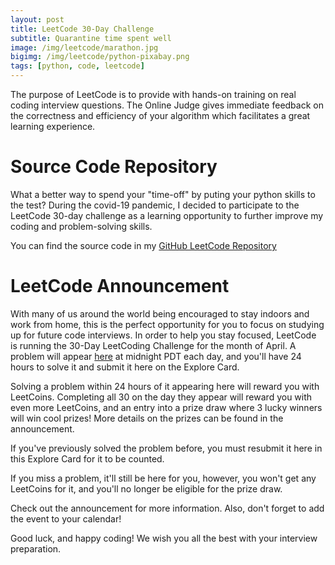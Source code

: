 ```yaml
---
layout: post
title: LeetCode 30-Day Challenge
subtitle: Quarantine time spent well
image: /img/leetcode/marathon.jpg
bigimg: /img/leetcode/python-pixabay.png
tags: [python, code, leetcode]
---
```


The purpose of LeetCode is to provide with hands-on training on real coding interview questions. The Online Judge gives immediate feedback on the correctness and efficiency of your algorithm which facilitates a great learning experience.


Source Code Repository
====================

What a better way to spend your "time-off" by puting your python skills to the test? During the covid-19 pandemic, I decided to participate to the LeetCode 30-day challenge as a learning opportunity to further improve my coding and problem-solving skills.

You can find the source code in my [GitHub LeetCode Repository](https://github.com/ioannismesionis/LeetCode)

LeetCode Announcement
====================

With many of us around the world being encouraged to stay indoors and work from home, this is the perfect opportunity for you to focus on studying up for future code interviews. In order to help you stay focused, LeetCode is running the 30-Day LeetCoding Challenge for the month of April. A problem will appear [here](https://leetcode.com/explore/featured/card/30-day-leetcoding-challenge/529/week-2/) at midnight PDT each day, and you'll have 24 hours to solve it and submit it here on the Explore Card.

Solving a problem within 24 hours of it appearing here will reward you with LeetCoins. Completing all 30 on the day they appear will reward you with even more LeetCoins, and an entry into a prize draw where 3 lucky winners will win cool prizes! More details on the prizes can be found in the announcement.

If you've previously solved the problem before, you must resubmit it here in this Explore Card for it to be counted.

If you miss a problem, it'll still be here for you, however, you won't get any LeetCoins for it, and you'll no longer be eligible for the prize draw.

Check out the announcement for more information. Also, don't forget to add the event to your calendar!

Good luck, and happy coding! We wish you all the best with your interview preparation.


